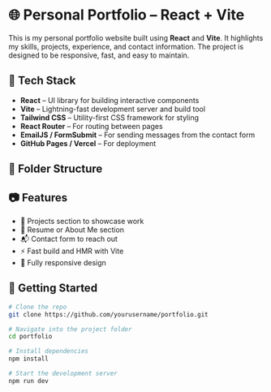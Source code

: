<!-- # React + Vite

This template provides a minimal setup to get React working in Vite with HMR and some ESLint rules.

Currently, two official plugins are available:

- [@vitejs/plugin-react](https://github.com/vitejs/vite-plugin-react/blob/main/packages/plugin-react/README.md) uses [Babel](https://babeljs.io/) for Fast Refresh
- [@vitejs/plugin-react-swc](https://github.com/vitejs/vite-plugin-react-swc) uses [SWC](https://swc.rs/) for Fast Refresh -->


# 🌐 Personal Portfolio – React + Vite

This is my personal portfolio website built using **React** and **Vite**. It highlights my skills, projects, experience, and contact information. The project is designed to be responsive, fast, and easy to maintain.

## 🚀 Tech Stack

- **React** – UI library for building interactive components
- **Vite** – Lightning-fast development server and build tool
- **Tailwind CSS** – Utility-first CSS framework for styling
- **React Router** – For routing between pages
- **EmailJS / FormSubmit** – For sending messages from the contact form
- **GitHub Pages / Vercel** – For deployment

## 📁 Folder Structure


## 📷 Features

- 💼 Projects section to showcase work
- 📄 Resume or About Me section
- 📬 Contact form to reach out
- ⚡ Fast build and HMR with Vite
- 📱 Fully responsive design

## 🔧 Getting Started

```bash
# Clone the repo
git clone https://github.com/yourusername/portfolio.git

# Navigate into the project folder
cd portfolio

# Install dependencies
npm install

# Start the development server
npm run dev
